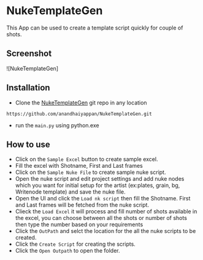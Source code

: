 # NukeTemplateGen
This App can be used to create a template script quickly for couple of shots.

## Screenshot

![NukeTemplateGen]

## Installation

* Clone the [NukeTemplateGen](https://github.com/anandhaiyappan/NukeTemplateGen.git) git repo in any location

```
https://github.com/anandhaiyappan/NukeTemplateGen.git
```

* run the `main.py` using python.exe


## How to use

* Click on the `Sample Excel` button to create sample excel.
* Fill the excel with Shotname, First and Last frames
* Click on the `Sample Nuke File`  to create sample nuke script.
* Open the nuke script and edit project settings and add nuke nodes which you want for initial setup for the artist (ex:plates, grain, bg, Writenode template) and save the nuke file.
* Open the UI and click the `Load nk script` then fill the Shotname. First and Last frames will be fetched from the nuke script.
* Clieck the `Load Excel` it will process and fill number of shots available in the excel, you can choose between all the shots or number of shots then type the number based on your requirements
* Click the `OutPath` and selct the location for the all the nuke scripts to be created.
* Click the `Create Script` for creating the scripts.
* Click the `Open Outpath` to open the folder.

